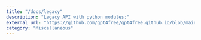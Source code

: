 ```yaml
---
title: "/docs/legacy"
description: "Legacy API with python modules:"
external_url: "https://github.com/gpt4free/gpt4free.github.io/blob/main/docs/legacy.md"
category: "Miscellaneous"
---
```

